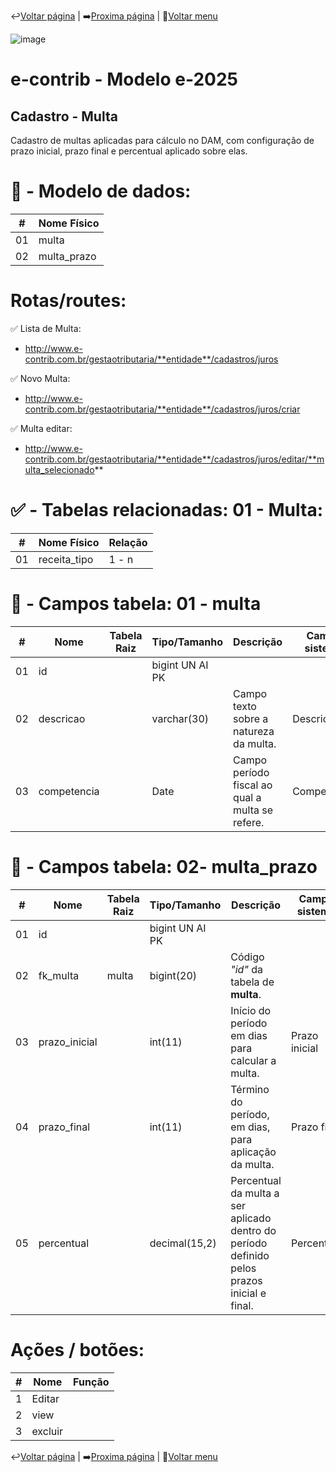 ↩️[Voltar página](https://github.com/VenturaCerqueira/Documento_gestao_tributaria/blob/main/Cadastro/01%20-%20indice_financeiro.md) | ➡️[Proxima página](https://github.com/VenturaCerqueira/Documento_gestao_tributaria/blob/main/Cadastro/03%20-%20juros.md) | 🔢[Voltar menu](https://github.com/VenturaCerqueira/Documento_gestao_tributaria)  

![image](https://github.com/user-attachments/assets/04662de1-1516-48d7-bb8c-50b38989e58b)
# e-contrib - Modelo e-2025 
##  Cadastro - Multa  
Cadastro de multas aplicadas para cálculo no DAM, com configuração de prazo inicial, prazo final e percentual aplicado sobre elas.

#
# 🎲 - Modelo de dados:
 **\#**  |**Nome Físico**               |
---------|------------------------------|
01       |  multa                       |
02       |  multa_prazo                 |

#
# Rotas/routes:
✅ Lista de Multa:
- http://www.e-contrib.com.br/gestaotributaria/**entidade**/cadastros/juros

✅ Novo Multa:
- http://www.e-contrib.com.br/gestaotributaria/**entidade**/cadastros/juros/criar

✅ Multa editar:
- http://www.e-contrib.com.br/gestaotributaria/**entidade**/cadastros/juros/editar/**multa_selecionado**

#
#   ✅ - Tabelas relacionadas: 01 - Multa:
 **\#**  |**Nome Físico**               |   **Relação** |
---------|------------------------------|---------------|      
01       | receita_tipo                 |      1 - n    |

#
# 🔢 - Campos tabela: 01 - multa  
 **\#**  | **Nome**                     | **Tabela Raiz**         | **Tipo/Tamanho**        | **Descrição**                                                                        | **Campo sistema**                      |
---------|------------------------------|-------------------------|-------------------------|--------------------------------------------------------------------------------------|----------------------------------------|
01       | id                           |                         | bigint UN AI PK         |                                                                                      |                                        |
02       | descricao                    |                         | varchar(30)             | Campo texto sobre a natureza da multa.                                               |  Descrição                             |
03       | competencia                  |                         | Date                    | Campo período fiscal ao qual a multa se refere.                                      |  Competência                           |

#
# 🔢 - Campos tabela: 02- multa_prazo 
 **\#**  | **Nome**                     | **Tabela Raiz**         | **Tipo/Tamanho**        | **Descrição**                                                                        | **Campo sistema**                      |
---------|------------------------------|-------------------------|-------------------------|--------------------------------------------------------------------------------------|----------------------------------------|
01       | id                           |                         | bigint UN AI PK         |                                                                                      |                                        |
02       | fk_multa                     | multa                   | bigint(20)              | Código *"id"* da tabela de **multa**.                                                |                                        |
03       | prazo_inicial                |                         | int(11)                 | Início do período em dias para calcular a multa.                                     |  Prazo inicial                         |
04       | prazo_final                  |                         | int(11)                 | Término do período, em dias, para aplicação da multa.                                |  Prazo final                           |
05       | percentual                   |                         | decimal(15,2)           | Percentual da multa a ser aplicado dentro do período definido pelos prazos inicial e final.                                                                                      | Percentual                            |

#
# Ações / botões:
 **\#**  |**Nome**                      |   **Função**  |
---------|------------------------------|---------------|
1        | Editar                       |               |
2        | view                         |               |
3        | excluir                      |               |

 ↩️[Voltar página](https://github.com/VenturaCerqueira/Documento_gestao_tributaria/blob/main/Cadastro/01%20-%20indice_financeiro.md) | ➡️[Proxima página](https://github.com/VenturaCerqueira/Documento_gestao_tributaria/blob/main/Cadastro/03%20-%20juros.md) | 🔢[Voltar menu](https://github.com/VenturaCerqueira/Documento_gestao_tributaria)  
